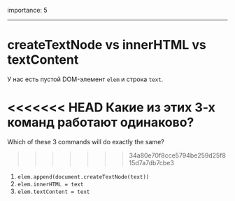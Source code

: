 importance: 5

---

# createTextNode vs innerHTML vs textContent

У нас есть пустой DOM-элемент `elem` и строка `text`.

<<<<<<< HEAD
Какие из этих 3-х команд работают одинаково?
=======
Which of these 3 commands will do exactly the same?
>>>>>>> 34a80e70f8cce5794be259d25f815d7a7db7cbe3

1. `elem.append(document.createTextNode(text))`
2. `elem.innerHTML = text`
3. `elem.textContent = text`
